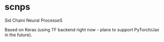 # scnps
 Sid Chaini Neural ProcesseS


Based on Keras (using TF backend right now - plans to support PyTorch/Jax in the future).
